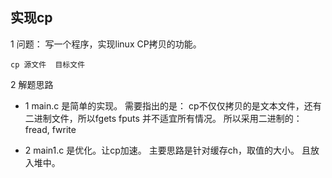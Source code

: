 ##  实现cp

1 问题： 写一个程序，实现linux CP拷贝的功能。

```
cp 源文件  目标文件
```

2 解题思路

- 1 main.c 是简单的实现。 需要指出的是： cp不仅仅拷贝的是文本文件，还有二进制文件，所以fgets  fputs 并不适宜所有情况。 所以采用二进制的： fread, fwrite

- 2 main1.c 是优化。让cp加速。 主要思路是针对缓存ch，取值的大小。 且放入堆中。